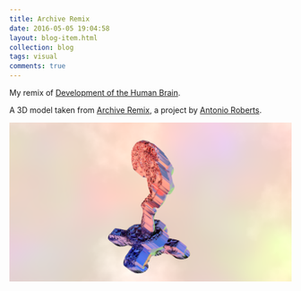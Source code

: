 ```yaml
---
title: Archive Remix
date: 2016-05-05 19:04:58
layout: blog-item.html
collection: blog
tags: visual
comments: true
---
```


My remix of [Development of the Human Brain](http://archiveremix.com/archive/development-of-the-human-brain/).

A 3D model taken from [Archive Remix](http://archiveremix.com/), a project by [Antonio Roberts](http://www.hellocatfood.com/).

<a href="/static/blog/brain.png"><img src="/static/blog/brain.png"></a>